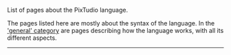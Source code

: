 List of pages about the PixTudio language.

The pages listed here are mostly about the syntax of the language. In
the ['general' category](general "wikilink") are pages describing how
the language works, with all its different aspects.

------------------------------------------------------------------------